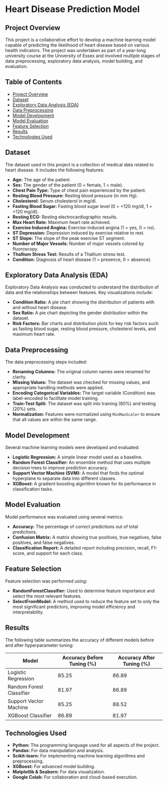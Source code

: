 # Heart Disease Prediction Model

## Project Overview

This project is a collaborative effort to develop a machine learning model capable of predicting the likelihood of heart disease based on various health indicators. The project was undertaken as part of a year-long university course at the University of Essex and involved multiple stages of data preprocessing, exploratory data analysis, model building, and evaluation.

## Table of Contents
- [Project Overview](#project-overview)
- [Dataset](#dataset)
- [Exploratory Data Analysis (EDA)](#exploratory-data-analysis-eda)
- [Data Preprocessing](#data-preprocessing)
- [Model Development](#model-development)
- [Model Evaluation](#model-evaluation)
- [Feature Selection](#feature-selection)
- [Results](#results)
- [Technologies Used](#technologies-used)

## Dataset

The dataset used in this project is a collection of medical data related to heart disease. It includes the following features:
- **Age:** The age of the patient.
- **Sex:** The gender of the patient (0 = female, 1 = male).
- **Chest Pain Type:** Type of chest pain experienced by the patient.
- **Resting Blood Pressure:** Resting blood pressure (in mm Hg).
- **Cholesterol:** Serum cholesterol in mg/dl.
- **Fasting Blood Sugar:** Fasting blood sugar level (0 = <120 mg/dl, 1 = >120 mg/dl).
- **Resting ECG:** Resting electrocardiographic results.
- **Max Heart Rate:** Maximum heart rate achieved.
- **Exercise Induced Angina:** Exercise-induced angina (1 = yes, 0 = no).
- **ST Depression:** Depression induced by exercise relative to rest.
- **ST Slope:** The slope of the peak exercise ST segment.
- **Number of Major Vessels:** Number of major vessels colored by fluoroscopy.
- **Thallium Stress Test:** Results of a Thallium stress test.
- **Condition:** Diagnosis of heart disease (1 = presence, 0 = absence).

## Exploratory Data Analysis (EDA)

Exploratory Data Analysis was conducted to understand the distribution of data and the relationships between features. Key visualizations include:

- **Condition Ratio:** A pie chart showing the distribution of patients with and without heart disease.
- **Sex Ratio:** A pie chart depicting the gender distribution within the dataset.
- **Risk Factors:** Bar charts and distribution plots for key risk factors such as fasting blood sugar, resting blood pressure, cholesterol levels, and maximum heart rate.

## Data Preprocessing

The data preprocessing steps included:

- **Renaming Columns:** The original column names were renamed for clarity.
- **Missing Values:** The dataset was checked for missing values, and appropriate handling methods were applied.
- **Encoding Categorical Variables:** The target variable (Condition) was label-encoded to facilitate model training.
- **Train-Test Split:** The dataset was split into training (80%) and testing (20%) sets.
- **Normalization:** Features were normalized using `MinMaxScaler` to ensure that all values are within the same range.

## Model Development

Several machine learning models were developed and evaluated:

- **Logistic Regression:** A simple linear model used as a baseline.
- **Random Forest Classifier:** An ensemble method that uses multiple decision trees to improve prediction accuracy.
- **Support Vector Machine (SVM):** A model that finds the optimal hyperplane to separate data into different classes.
- **XGBoost:** A gradient boosting algorithm known for its performance in classification tasks.

## Model Evaluation

Model performance was evaluated using several metrics:

- **Accuracy:** The percentage of correct predictions out of total predictions.
- **Confusion Matrix:** A matrix showing true positives, true negatives, false positives, and false negatives.
- **Classification Report:** A detailed report including precision, recall, F1-score, and support for each class.

## Feature Selection

Feature selection was performed using:

- **RandomForestClassifier:** Used to determine feature importance and select the most relevant features.
- **SelectFromModel:** A method used to reduce the feature set to only the most significant predictors, improving model efficiency and interpretability.

## Results

The following table summarizes the accuracy of different models before and after hyperparameter tuning:

| Model                    | Accuracy Before Tuning (%) | Accuracy After Tuning (%) |
|--------------------------|----------------------------|---------------------------|
| Logistic Regression       | 85.25                      | 86.89                      |
| Random Forest Classifier  | 81.97                      | 86.89                      |
| Support Vector Machine    | 85.25                      | 88.52                      |
| XGBoost Classifier        | 86.89                      | 81.97                      |


## Technologies Used

- **Python:** The programming language used for all aspects of the project.
- **Pandas:** For data manipulation and analysis.
- **Scikit-learn:** For implementing machine learning algorithms and preprocessing.
- **XGBoost:** For advanced model building.
- **Matplotlib & Seaborn:** For data visualization.
- **Google Colab:** For collaboration and cloud-based execution.

